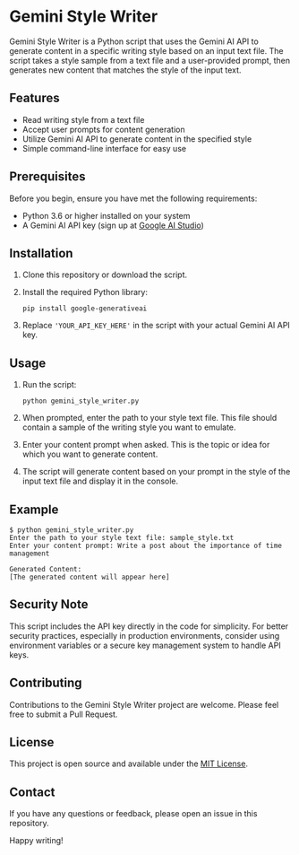 # Gemini Style Writer

Gemini Style Writer is a Python script that uses the Gemini AI API to generate content in a specific writing style based on an input text file. The script takes a style sample from a text file and a user-provided prompt, then generates new content that matches the style of the input text.

## Features

- Read writing style from a text file
- Accept user prompts for content generation
- Utilize Gemini AI API to generate content in the specified style
- Simple command-line interface for easy use

## Prerequisites

Before you begin, ensure you have met the following requirements:

- Python 3.6 or higher installed on your system
- A Gemini AI API key (sign up at [Google AI Studio](https://makersuite.google.com/app/apikey))

## Installation

1. Clone this repository or download the script.

2. Install the required Python library:

   ```
   pip install google-generativeai
   ```

3. Replace `'YOUR_API_KEY_HERE'` in the script with your actual Gemini AI API key.

## Usage

1. Run the script:

   ```
   python gemini_style_writer.py
   ```

2. When prompted, enter the path to your style text file. This file should contain a sample of the writing style you want to emulate.

3. Enter your content prompt when asked. This is the topic or idea for which you want to generate content.

4. The script will generate content based on your prompt in the style of the input text file and display it in the console.

## Example

```
$ python gemini_style_writer.py
Enter the path to your style text file: sample_style.txt
Enter your content prompt: Write a post about the importance of time management

Generated Content:
[The generated content will appear here]
```

## Security Note

This script includes the API key directly in the code for simplicity. For better security practices, especially in production environments, consider using environment variables or a secure key management system to handle API keys.

## Contributing

Contributions to the Gemini Style Writer project are welcome. Please feel free to submit a Pull Request.

## License

This project is open source and available under the [MIT License](LICENSE).

## Contact

If you have any questions or feedback, please open an issue in this repository.

Happy writing!
